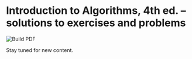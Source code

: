 # Introduction to Algorithms, 4th ed. &ndash; solutions to exercises and problems

![Build PDF](https://github.com/wojtask/clrs4e-solutions/actions/workflows/build.yml/badge.svg)

Stay tuned for new content.
